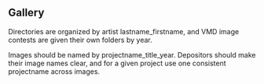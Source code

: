 ## Gallery

Directories are organized by artist lastname_firstname, and VMD image contests are given their own folders by year.

Images should be named by projectname_title_year. Depositors should make their image names clear, and for a given project use one consistent projectname across images.
